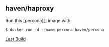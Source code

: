 ## haven/haproxy

Run this [percona][] image with:

    $ docker run -d --name percona haven/percona

[Last Build][packages]

[packages]: PACKAGES.md
